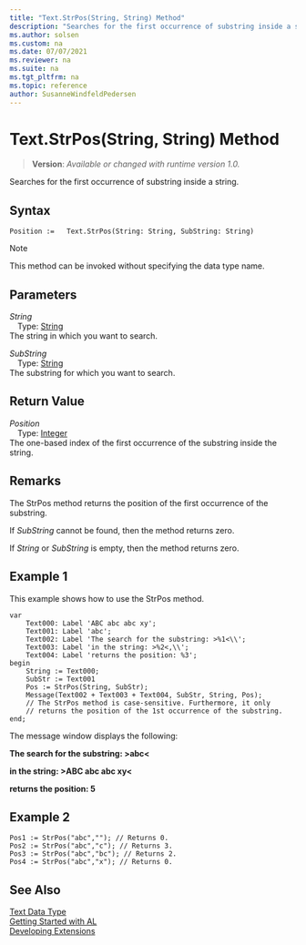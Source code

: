 ```yaml
---
title: "Text.StrPos(String, String) Method"
description: "Searches for the first occurrence of substring inside a string."
ms.author: solsen
ms.custom: na
ms.date: 07/07/2021
ms.reviewer: na
ms.suite: na
ms.tgt_pltfrm: na
ms.topic: reference
author: SusanneWindfeldPedersen
---
```

[//]: # (START>DO_NOT_EDIT)
[//]: # (IMPORTANT:Do not edit any of the content between here and the END>DO_NOT_EDIT.)
[//]: # (Any modifications should be made in the .xml files in the ModernDev repo.)
# Text.StrPos(String, String) Method
> **Version**: _Available or changed with runtime version 1.0._

Searches for the first occurrence of substring inside a string.


## Syntax
```AL
Position :=   Text.StrPos(String: String, SubString: String)
```
> [!NOTE]
> This method can be invoked without specifying the data type name.
## Parameters
*String*  
&emsp;Type: [String](/dynamics365/business-central/dev-itpro/developer/methods-auto/text/text-data-type)  
The string in which you want to search.
        
*SubString*  
&emsp;Type: [String](/dynamics365/business-central/dev-itpro/developer/methods-auto/text/text-data-type)  
The substring for which you want to search.  


## Return Value
*Position*  
&emsp;Type: [Integer](../integer/integer-data-type.md)  
The one-based index of the first occurrence of the substring inside the string.


[//]: # (IMPORTANT: END>DO_NOT_EDIT)

## Remarks  
 The StrPos method returns the position of the first occurrence of the substring.  
  
 If *SubString* cannot be found, then the method returns zero.  
  
 If *String* or *SubString* is empty, then the method returns zero.  
  
## Example 1

 This example shows how to use the StrPos method.  
  
```al
var
    Text000: Label 'ABC abc abc xy';  
    Text001: Label 'abc'; 
    Text002: Label 'The search for the substring: >%1<\\'; 
    Text003: Label 'in the string: >%2<,\\'; 
    Text004: Label 'returns the position: %3';  
begin
    String := Text000;  
    SubStr := Text001  
    Pos := StrPos(String, SubStr);  
    Message(Text002 + Text003 + Text004, SubStr, String, Pos);  
    // The StrPos method is case-sensitive. Furthermore, it only  
    // returns the position of the 1st occurrence of the substring.  
end;
```  
  
 The message window displays the following:  
  
 **The search for the substring: >abc\<**  
  
 **in the string: >ABC abc abc xy\<**  
  
 **returns the position: 5**  
  
## Example 2
  
```al
Pos1 := StrPos("abc",""); // Returns 0.  
Pos2 := StrPos("abc","c"); // Returns 3.  
Pos3 := StrPos("abc","bc"); // Returns 2.  
Pos4 := StrPos("abc","x"); // Returns 0.  
```  

## See Also
[Text Data Type](text-data-type.md)  
[Getting Started with AL](../../devenv-get-started.md)  
[Developing Extensions](../../devenv-dev-overview.md)